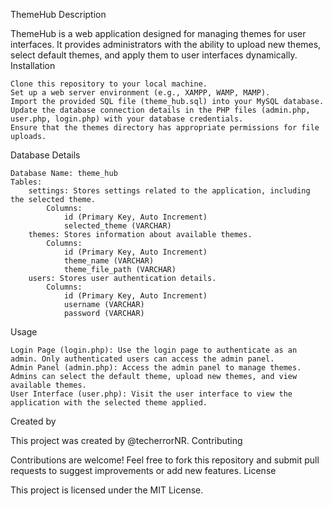 ThemeHub
Description

ThemeHub is a web application designed for managing themes for user interfaces. It provides administrators with the ability to upload new themes, select default themes, and apply them to user interfaces dynamically.
Installation

    Clone this repository to your local machine.
    Set up a web server environment (e.g., XAMPP, WAMP, MAMP).
    Import the provided SQL file (theme_hub.sql) into your MySQL database.
    Update the database connection details in the PHP files (admin.php, user.php, login.php) with your database credentials.
    Ensure that the themes directory has appropriate permissions for file uploads.

Database Details

    Database Name: theme_hub
    Tables:
        settings: Stores settings related to the application, including the selected theme.
            Columns:
                id (Primary Key, Auto Increment)
                selected_theme (VARCHAR)
        themes: Stores information about available themes.
            Columns:
                id (Primary Key, Auto Increment)
                theme_name (VARCHAR)
                theme_file_path (VARCHAR)
        users: Stores user authentication details.
            Columns:
                id (Primary Key, Auto Increment)
                username (VARCHAR)
                password (VARCHAR)

Usage

    Login Page (login.php): Use the login page to authenticate as an admin. Only authenticated users can access the admin panel.
    Admin Panel (admin.php): Access the admin panel to manage themes. Admins can select the default theme, upload new themes, and view available themes.
    User Interface (user.php): Visit the user interface to view the application with the selected theme applied.

Created by

This project was created by @techerrorNR.
Contributing

Contributions are welcome! Feel free to fork this repository and submit pull requests to suggest improvements or add new features.
License

This project is licensed under the MIT License.
